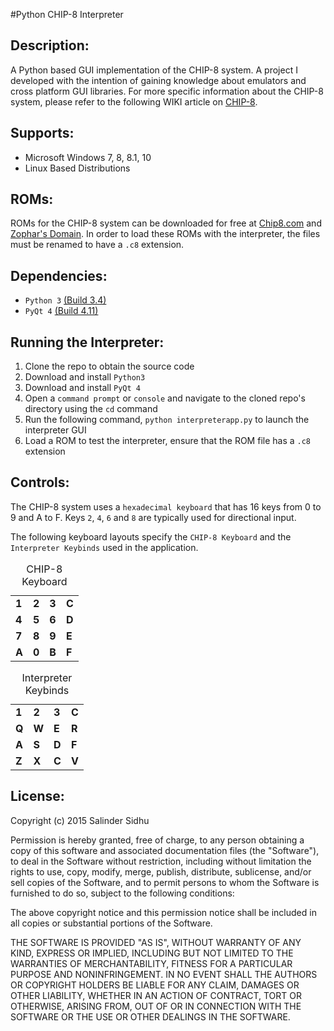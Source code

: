 #Python CHIP-8 Interpreter

Description:
-------------
A Python based GUI implementation of the CHIP-8 system. A project I developed with the intention of gaining knowledge about emulators and cross platform GUI libraries.
For more specific information about the CHIP-8 system, please refer to the following WIKI article on [CHIP-8](https://en.wikipedia.org/wiki/CHIP-8).

Supports:
-------------
- Microsoft Windows 7, 8, 8.1, 10
- Linux Based Distributions

ROMs:
-------------
ROMs for the CHIP-8 system can be downloaded for free at [Chip8.com](http://www.chip8.com/?page=84) and [Zophar's Domain](http://www.zophar.net/pdroms/chip8.html). In order to load these ROMs with the interpreter, the files must be renamed to have a `.c8` extension.

Dependencies:
-------------
- `Python 3` [(Build 3.4)](https://www.python.org/downloads/)
- `PyQt 4` [(Build 4.11)](https://riverbankcomputing.com/software/pyqt/download)

Running the Interpreter:
-------------
1. Clone the repo to obtain the source code
2. Download and install `Python3`
3. Download and install `PyQt 4`
4. Open a `command prompt` or `console` and navigate to the cloned repo's directory using the `cd` command
5. Run the following command, `python interpreterapp.py` to launch the interpreter GUI
6. Load a ROM to test the interpreter, ensure that the ROM file has a `.c8` extension

Controls:
-------------
The CHIP-8 system uses a `hexadecimal keyboard` that has 16 keys from 0 to 9 and A to F. Keys `2`, `4`, `6` and `8` are typically used for directional input.

The following keyboard layouts specify the `CHIP-8 Keyboard` and the `Interpreter Keybinds` used in the application.

<table>
	<caption>CHIP-8 Keyboard</caption>
	<tr>
		<td><b>1</b></td>
		<td><b>2</b></td>
		<td><b>3</b></td>
		<td><b>C</b></td>
	</tr>
	<tr>
		<td><b>4</b></td>
		<td><b>5</b></td>
		<td><b>6</b></td>
		<td><b>D</b></td>
	</tr>
	<tr>
		<td><b>7</b></td>
		<td><b>8</b></td>
		<td><b>9</b></td>
		<td><b>E</b></td>
	</tr>
	<tr>
		<td><b>A</b></td>
		<td><b>0</b></td>
		<td><b>B</b></td>
		<td><b>F</b></td>
	</tr>
</table>
<table>
	<caption>Interpreter Keybinds</caption>
	<tr>
		<td><b>1</b></td>
		<td><b>2</b></td>
		<td><b>3</b></td>
		<td><b>C</b></td>
	</tr>
	<tr>
		<td><b>Q</b></td>
		<td><b>W</b></td>
		<td><b>E</b></td>
		<td><b>R</b></td>
	</tr>
	<tr>
		<td><b>A</b></td>
		<td><b>S</b></td>
		<td><b>D</b></td>
		<td><b>F</b></td>
	</tr>
	<tr>
		<td><b>Z</b></td>
		<td><b>X</b></td>
		<td><b>C</b></td>
		<td><b>V</b></td>
	</tr>
</table>

License:
-------------
Copyright (c) 2015 Salinder Sidhu

Permission is hereby granted, free of charge, to any person obtaining a copy of this software and associated documentation files (the "Software"), to deal in the Software without restriction, including without limitation the rights to use, copy, modify, merge, publish, distribute, sublicense, and/or sell copies of the Software, and to permit persons to whom the Software is furnished to do so, subject to the following conditions:

The above copyright notice and this permission notice shall be included in all copies or substantial portions of the Software.

THE SOFTWARE IS PROVIDED "AS IS", WITHOUT WARRANTY OF ANY KIND, EXPRESS OR IMPLIED, INCLUDING BUT NOT LIMITED TO THE WARRANTIES OF MERCHANTABILITY, FITNESS FOR A PARTICULAR PURPOSE AND NONINFRINGEMENT. IN NO EVENT SHALL THE AUTHORS OR COPYRIGHT HOLDERS BE LIABLE FOR ANY CLAIM, DAMAGES OR OTHER LIABILITY, WHETHER IN AN ACTION OF CONTRACT, TORT OR OTHERWISE, ARISING FROM, OUT OF OR IN CONNECTION WITH THE SOFTWARE OR THE USE OR OTHER DEALINGS IN THE SOFTWARE.
